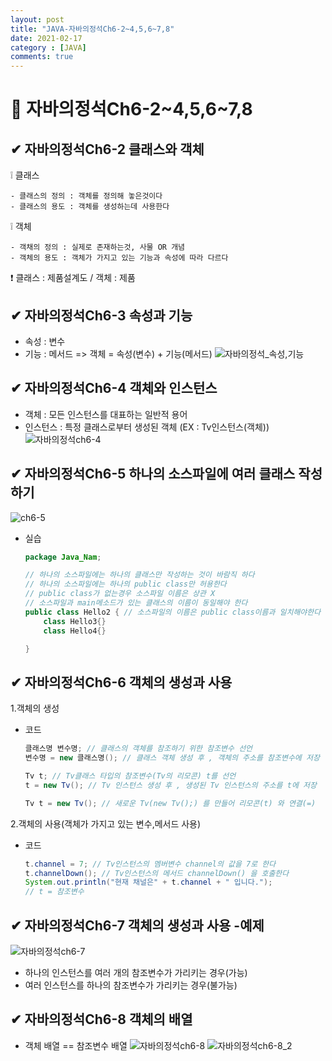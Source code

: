 ```yaml
---
layout: post
title: "JAVA-자바의정석Ch6-2~4,5,6~7,8"
date: 2021-02-17
category : [JAVA]
comments: true
---
```


# 🔶 자바의정석Ch6-2~4,5,6~7,8

## ✔ 자바의정석Ch6-2 클래스와 객체

❕ 클래스

    - 클래스의 정의 : 객체를 정의해 놓은것이다
    - 클래스의 용도 : 객체를 생성하는데 사용한다
❕ 객체

    - 객채의 정의 : 실제로 존재하는것, 사물 OR 개념
    - 객체의 용도 : 객체가 가지고 있는 기능과 속성에 따라 다르다

❗ 클래스 : 제품설계도 / 객체 : 제품

## ✔ 자바의정석Ch6-3 속성과 기능

- 속성 : 변수
- 기능 : 메서드
=> 객체 = 속성(변수) + 기능(메서드)
![자바의정석_속성,기능](https://user-images.githubusercontent.com/65608960/108176242-1beb0000-7145-11eb-8476-1f1dde7c6105.JPG)


## ✔ 자바의정석Ch6-4 객체와 인스턴스

- 객체 : 모든 인스턴스를 대표하는 일반적 용어
- 인스턴스 : 특정 클래스로부터 생성된 객체 (EX : Tv인스턴스(객체))
![자바의정석ch6-4](https://user-images.githubusercontent.com/65608960/108176238-1ab9d300-7145-11eb-9b2c-1a1041993993.JPG)


## ✔ 자바의정석Ch6-5 하나의 소스파일에 여러 클래스 작성하기
![ch6-5](https://user-images.githubusercontent.com/65608960/108176245-1beb0000-7145-11eb-8dc7-b48586702e5e.JPG)


- 실습
    ```java
    package Java_Nam;

    // 하나의 소스파일에는 하나의 클래스만 작성하는 것이 바람직 하다
    // 하나의 소스파일에는 하나의 public class만 허용한다
    // public class가 없는경우 소스파일 이름은 상관 X
    // 소스파일과 main메소드가 있는 클래스의 이름이 동일해야 한다
    public class Hello2 { // 소스파일의 이름은 public class이름과 일치해야한다
        class Hello3{}
        class Hello4{}

    }
    ```

## ✔ 자바의정석Ch6-6 객체의 생성과 사용

1.객체의 생성
- 코드
    ```java
    클래스명 변수명; // 클래스의 객체를 참조하기 위한 참조변수 선언
    변수명 = new 클래스명(); // 클래스 객체 생성 후 , 객체의 주소를 참조변수에 저장

    Tv t; // Tv클래스 타입의 참조변수(Tv의 리모콘) t를 선언
    t = new Tv(); // Tv 인스턴스 생성 후 , 생성된 Tv 인스턴스의 주소를 t에 저장

    Tv t = new Tv(); // 새로운 Tv(new Tv();) 를 만들어 리모콘(t) 와 연결(=)
    ```
2.객체의 사용(객체가 가지고 있는 변수,메서드 사용)
- 코드
    ```java
    t.channel = 7; // Tv인스턴스의 멤버변수 channel의 값을 7로 한다
    t.channelDown(); // Tv인스턴스의 메서드 channelDown() 을 호출한다
    System.out.println("현재 채널은" + t.channel + " 입니다.");
    // t = 참조변수
    ```

## ✔ 자바의정석Ch6-7 객체의 생성과 사용 -예제
![자바의정석ch6-7](https://user-images.githubusercontent.com/65608960/108181900-cb2ad580-714b-11eb-94f0-9d1f85cde9a2.JPG)
* 하나의 인스턴스를 여러 개의 참조변수가 가리키는 경우(가능)
* 여러 인스턴스를 하나의 참조변수가 가리키는 경우(불가능)

## ✔ 자바의정석Ch6-8 객체의 배열

* 객체 배열 == 참조변수 배열
![자바의정석ch6-8](https://user-images.githubusercontent.com/65608960/108182592-85224180-714c-11eb-9b88-75d0de456df2.JPG)
![자바의정석ch6-8_2](https://user-images.githubusercontent.com/65608960/108182587-83f11480-714c-11eb-936c-d8aca32c2c21.JPG)







